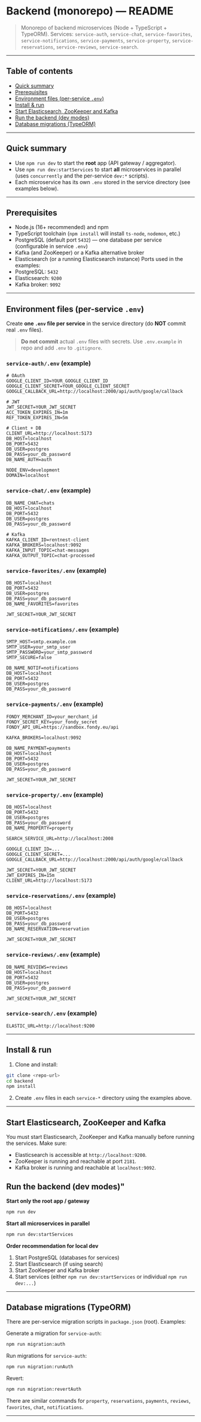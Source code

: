 # Backend (monorepo) — README

> Monorepo of backend microservices (Node + TypeScript + TypeORM).
> Services: `service-auth`, `service-chat`, `service-favorites`, `service-notifications`, `service-payments`, `service-property`, `service-reservations`, `service-reviews`, `service-search`.

---

## Table of contents

* [Quick summary](#quick-summary)
* [Prerequisites](#prerequisites)
* [Environment files (per-service `.env`)](#environment-files-per-service-env)
* [Install & run](#install--run)
* [Start Elasticsearch, ZooKeeper and Kafka](#start-elasticsearch-zookeeper-and-kafka)
* [Run the backend (dev modes)](#run-the-backend-dev-modes)
* [Database migrations (TypeORM)](#database-migrations-typeorm)

---

## Quick summary

* Use `npm run dev` to start the **root** app (API gateway / aggregator).
* Use `npm run dev:startServices` to start **all** microservices in parallel (uses `concurrently` and the per-service `dev:*` scripts).
* Each microservice has its own `.env` stored in the service directory (see examples below).

---

## Prerequisites

* Node.js (16+ recommended) and npm
* TypeScript toolchain (`npm install` will install `ts-node`, `nodemon`, etc.)
* PostgreSQL (default port `5432`) — one database per service (configurable in service `.env`)
* Kafka (and ZooKeeper) or a Kafka alternative broker
* Elasticsearch (or a running Elasticsearch instance)
  Ports used in the examples:
* PostgreSQL: `5432`
* Elasticsearch: `9200`
* Kafka broker: `9092`

---

## Environment files (per-service `.env`)

Create **one `.env` file per service** in the service directory (do **NOT** commit real `.env` files).

> **Do not commit** actual `.env` files with secrets. Use `.env.example` in repo and add `.env` to `.gitignore`.

### `service-auth/.env` (example)

```
# OAuth
GOOGLE_CLIENT_ID=YOUR_GOOGLE_CLIENT_ID
GOOGLE_CLIENT_SECRET=YOUR_GOOGLE_CLIENT_SECRET
GOOGLE_CALLBACK_URL=http://localhost:2000/api/auth/google/callback

# JWT
JWT_SECRET=YOUR_JWT_SECRET
ACC_TOKEN_EXPIRES_IN=1m
REF_TOKEN_EXPIRES_IN=5m

# Client + DB
CLIENT_URL=http://localhost:5173
DB_HOST=localhost
DB_PORT=5432
DB_USER=postgres
DB_PASS=your_db_password
DB_NAME_AUTH=auth

NODE_ENV=development
DOMAIN=localhost
```

### `service-chat/.env` (example)

```
DB_NAME_CHAT=chats
DB_HOST=localhost
DB_PORT=5432
DB_USER=postgres
DB_PASS=your_db_password

# Kafka
KAFKA_CLIENT_ID=rentnest-client
KAFKA_BROKERS=localhost:9092
KAFKA_INPUT_TOPIC=chat-messages
KAFKA_OUTPUT_TOPIC=chat-processed
```

### `service-favorites/.env` (example)

```
DB_HOST=localhost
DB_PORT=5432
DB_USER=postgres
DB_PASS=your_db_password
DB_NAME_FAVORITES=favorites

JWT_SECRET=YOUR_JWT_SECRET
```

### `service-notifications/.env` (example)

```
SMTP_HOST=smtp.example.com
SMTP_USER=your_smtp_user
SMTP_PASSWORD=your_smtp_password
SMTP_SECURE=false

DB_NAME_NOTIF=notifications
DB_HOST=localhost
DB_PORT=5432
DB_USER=postgres
DB_PASS=your_db_password
```

### `service-payments/.env` (example)

```
FONDY_MERCHANT_ID=your_merchant_id
FONDY_SECRET_KEY=your_fondy_secret
FONDY_API_URL=https://sandbox.fondy.eu/api

KAFKA_BROKERS=localhost:9092

DB_NAME_PAYMENT=payments
DB_HOST=localhost
DB_PORT=5432
DB_USER=postgres
DB_PASS=your_db_password

JWT_SECRET=YOUR_JWT_SECRET
```

### `service-property/.env` (example)

```
DB_HOST=localhost
DB_PORT=5432
DB_USER=postgres
DB_PASS=your_db_password
DB_NAME_PROPERTY=property

SEARCH_SERVICE_URL=http://localhost:2008

GOOGLE_CLIENT_ID=...
GOOGLE_CLIENT_SECRET=...
GOOGLE_CALLBACK_URL=http://localhost:2000/api/auth/google/callback

JWT_SECRET=YOUR_JWT_SECRET
JWT_EXPIRES_IN=15m
CLIENT_URL=http://localhost:5173
```

### `service-reservations/.env` (example)

```
DB_HOST=localhost
DB_PORT=5432
DB_USER=postgres
DB_PASS=your_db_password
DB_NAME_RESERVATION=reservation

JWT_SECRET=YOUR_JWT_SECRET
```

### `service-reviews/.env` (example)

```
DB_NAME_REVIEWS=reviews
DB_HOST=localhost
DB_PORT=5432
DB_USER=postgres
DB_PASS=your_db_password

JWT_SECRET=YOUR_JWT_SECRET
```

### `service-search/.env` (example)

```
ELASTIC_URL=http://localhost:9200
```

---

## Install & run

1. Clone and install:

```bash
git clone <repo-url>
cd backend
npm install
```

2. Create `.env` files in each `service-*` directory using the examples above.

---

## Start Elasticsearch, ZooKeeper and Kafka

You must start Elasticsearch, ZooKeeper and Kafka manually before running the services. Make sure:

* Elasticsearch is accessible at `http://localhost:9200`.
* ZooKeeper is running and reachable at port `2181`.
* Kafka broker is running and reachable at `localhost:9092`.

## Run the backend (dev modes)"

**Start only the root app / gateway**

```bash
npm run dev
```

**Start all microservices in parallel**

```bash
npm run dev:startServices
```

**Order recommendation for local dev**

1. Start PostgreSQL (databases for services)
2. Start Elasticsearch (if using search)
3. Start ZooKeeper and Kafka broker
4. Start services (either `npm run dev:startServices` or individual `npm run dev:...`)

---

## Database migrations (TypeORM)

There are per-service migration scripts in `package.json` (root). Examples:

Generate a migration for `service-auth`:

```bash
npm run migration:auth
```

Run migrations for `service-auth`:

```bash
npm run migration:runAuth
```

Revert:

```bash
npm run migration:revertAuth
```

There are similar commands for `property`, `reservations`, `payments`, `reviews`, `favorites`, `chat`, `notifications`.

---
